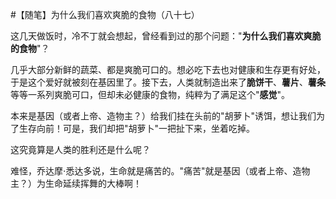 #【随笔】为什么我们喜欢爽脆的食物（八十七）

这几天做饭时，冷不丁就会想起，曾经看到过的那个问题："**为什么我们喜欢爽脆的食物**"？

几乎大部分新鲜的蔬菜、都是爽脆可口的。想必吃下去也对健康和生存更有好处，于是这个爱好就被刻在基因里了。接下去，人类就制造出来了**脆饼干**、**薯片**、**薯条**等等一系列爽脆可口，但却未必健康的食物，纯粹为了满足这个"**感觉**"。

本来是基因（或者上帝、造物主？）给我们挂在头前的"胡萝卜"诱饵，想让我们为了生存向前！可是，我们却把"胡萝卜"一把扯下来，坐着吃掉。

这究竟算是人类的胜利还是什么呢？

难怪，乔达摩⋅悉达多说，生命就是痛苦的。"痛苦"就是基因（或者上帝、造物主？）为生命延续挥舞的大棒啊！

